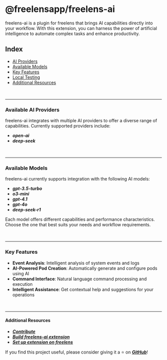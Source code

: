 # @freelensapp/freelens-ai
freelens-ai is a plugin for freelens that brings AI capabilities directly into your workflow. With this extension, you can harness the power of artificial intelligence to automate complex tasks and enhance productivity.

## Index
- [AI Providers](#available-ai-providers)
- [Available Models](#available-models)
- [Key Features](#key-features)
- [Local Testing](#rocket-how-to-test-it-locally)
- [Additional Resources](#other-link)


<br>

***

### Available AI Providers
freelens-ai integrates with multiple AI providers to offer a diverse range of capabilities. Currently supported providers include:

- ***open-ai***
- ***deep-seek***

<br>

***

### Available Models
freelens-ai currently supports integration with the following AI models:

- ***gpt-3.5-turbo***
- ***o3-mini***
- ***gpt-4.1***
- ***gpt-4o***
- ***deep-seek-r1***

Each model offers different capabilities and performance characteristics. Choose the one that best suits your needs and workflow requirements.

<br>

***

### Key Features
- **Event Analysis**: Intelligent analysis of system events and logs
- **AI-Powered Pod Creation**: Automatically generate and configure pods using AI
- **Command Interface**: Natural language command processing and execution
- **Intelligent Assistance**: Get contextual help and suggestions for your operations

<br>

***

#### Additional Resources
- [***Contribute***](CONTRIBUTING.md)
- [***Build freelens-ai extension***](./docs/BUILD.md)
- [***Set up extension on freelens***](./docs/SET_UP_EXTENSION.md)

If you find this project useful, please consider giving it a ⭐️ on [***GitHub***](https://github.com/freelensapp/freelens-ai)!


